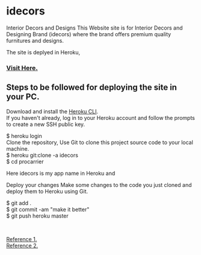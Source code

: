 # idecors
Interior Decors and Designs
This Website site is for Interior Decors and Designing Brand (idecors) where the brand offers premium quality furnitures and designs.
<p>The site is deplyed in Heroku,</p><h3><a href="https://idecors.herokuapp.com/" target="_blank">Visit Here.</a></h3>
<h2>Steps to be followed for deploying the site in your PC.</h2>
<p>
  Download and install the <a href="https://devcenter.heroku.com/articles/heroku-cli">Heroku CLI</a>.<br>
If you haven't already, log in to your Heroku account and follow the prompts to create a new SSH public key.<br>

$ heroku login
<br>Clone the repository, Use Git to clone this project source code to your local machine.
<br>
$ heroku git:clone -a idecors <br>
$ cd procarrier <br>

  <p>Here idecors is my app name in Heroku and </p>
Deploy your changes
Make some changes to the code you just cloned and deploy them to Heroku using Git.

$ git add . <br>
$ git commit -am "make it better" <br>
$ git push heroku master</p><br>

<a href="https://www.youtube.com/watch?v=aUW5GAFhu6s">Reference 1.</a><br>
<a href="https://www.youtube.com/watch?v=jni52Hp7Cug">Reference 2.</a>
